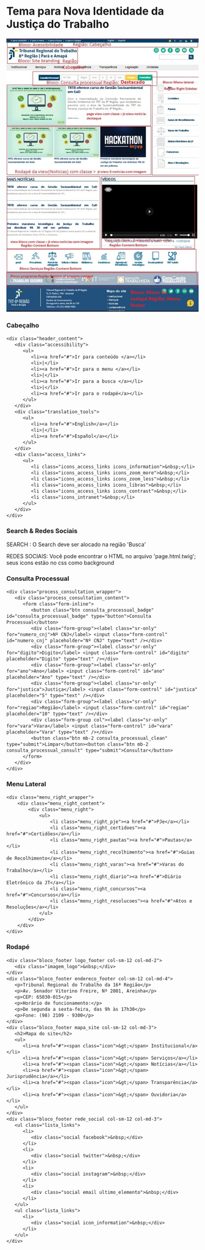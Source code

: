# Tema para Nova Identidade da Justiça do Trabalho

![Tema do Novo Portal](README_screenshot.jpg)

### Cabeçalho
	<div class="header_content">
	   <div class="accessibility">
		  <ul>
			 <li><a href="#">Ir para conteúdo </a></li>
			 <li>|</li>
			 <li><a href="#">Ir para o menu </a></li>
			 <li>|</li>
			 <li><a href="#">Ir para a busca </a></li>
			 <li>|</li>
			 <li><a href="#">Ir para o rodapé</a></li>
		  </ul>
	   </div>
	   <div class="translation_tools">
		  <ul>
			 <li><a href="#">English</a></li>
			 <li>|</li>
			 <li><a href="#">Español</a></li>
		  </ul>
	   </div>
	   <div class="access_links">
		  <ul>
			 <li class="icons_access_links icons_information">&nbsp;</li>
			 <li class="icons_access_links icons_zoom_more">&nbsp;</li>
			 <li class="icons_access_links icons_zoom_less">&nbsp;</li>
			 <li class="icons_access_links icons_libras">&nbsp;</li>
			 <li class="icons_access_links icons_contrast">&nbsp;</li>
			 <li class="icons_intranet">&nbsp;</li>
		  </ul>
	   </div>
	</div>
	
### Search & Redes Sociais
SEARCH : O Search deve ser alocado na região 'Busca'

REDES SOCIAIS: Você pode encontrar o HTML no arquivo 'page.html.twig'; seus icons estão no css como background
	
### Consulta Processual
	<div class="process_consultation_wrapper">
	   <div class="process_consultation_content">
		  <form class="form-inline">
			 <button class="btn consulta_processual_badge" id="consulta_processual_badge" type="button">Consulta Processual</button>
			 <div class="form-group"><label class="sr-only" for="numero_cnj">Nº CNJ</label> <input class="form-control" id="numero_cnj" placeholder="Nº CNJ" type="text" /></div>
			 <div class="form-group"><label class="sr-only" for="digito">Digito</label> <input class="form-control" id="digito" placeholder="Digito" type="text" /></div>
			 <div class="form-group"><label class="sr-only" for="ano">Ano</label> <input class="form-control" id="ano" placeholder="Ano" type="text" /></div>
			 <div class="form-group"><label class="sr-only" for="justica">Justiça</label> <input class="form-control" id="justica" placeholder="5" type="text" /></div>
			 <div class="form-group"><label class="sr-only" for="regiao">Região</label> <input class="form-control" id="regiao" placeholder="10" type="text" /></div>
			 <div class="form-group col"><label class="sr-only" for="vara">Vara</label> <input class="form-control" id="vara" placeholder="Vara" type="text" /></div>
			 <button class="btn mb-2 consulta_processual_clean" type="submit">Limpar</button><button class="btn mb-2 consulta_processual_consult" type="submit">Consultar</button>
		  </form>
	   </div>
	</div>

### Menu Lateral
	<div class="menu_right_wrapper">
		<div class="menu_right_content">
			<div class="menu_right">
				<ul>
					<li class="menu_right_pje"><a href="#">PJe</a></li>
					<li class="menu_right_certidoes"><a href="#">Certidões</a></li>
					<li class="menu_right_pautas"><a href="#">Pautas</a></li>
					<li class="menu_right_recolhimento"><a href="#">Guias de Recolhimento</a></li>
					<li class="menu_right_varas"><a href="#">Varas do Trabalho</a></li>
					<li class="menu_right_diario"><a href="#">Diário Eletrônico da JT</a></li>
					<li class="menu_right_concursos"><a href="#">Concursos</a></li>
					<li class="menu_right_resolucoes"><a href="#">Atos e Resoluções</a></li>
				</ul>
			</div>
		</div>
	</div>
### Rodapé
	<div class="bloco_footer logo_footer col-sm-12 col-md-2">
	   <div class="imagem_logo">&nbsp;</div>
	</div>
	<div class="bloco_footer endereco_footer col-sm-12 col-md-4">
	   <p>Tribunal Regional do Trabalho da 16ª Região</p>
	   <p>Av. Senador Vitorino Freire, Nº 2001, Areinha</p>
	   <p>CEP: 65030-015</p>
	   <p>Horário de funcionamento:</p>
	   <p>De segunda a sexta-feira, das 9h às 17h30</p>
	   <p>Fone: (98) 2109 - 9300</p>
	</div>
	<div class="bloco_footer mapa_site col-sm-12 col-md-3">
	   <h2>Mapa do site</h2>
	   <ul>
		  <li><a href="#"><span class="icon">&gt;</span> Institucional</a></li>
		  <li><a href="#"><span class="icon">&gt;</span> Serviços</a></li>
		  <li><a href="#"><span class="icon">&gt;</span> Notícias</a></li>
		  <li><a href="#"><span class="icon">&gt;</span> Jurisprudência</a></li>
		  <li><a href="#"><span class="icon">&gt;</span> Transparência</a></li>
		  <li><a href="#"><span class="icon">&gt;</span> Ouvidoria</a></li>
	   </ul>
	</div>
	<div class="bloco_footer rede_social col-sm-12 col-md-3">
	   <ul class="lista_links">
		  <li>
			 <div class="social facebook">&nbsp;</div>
		  </li>
		  <li>
			 <div class="social twitter">&nbsp;</div>
		  </li>
		  <li>
			 <div class="social instagram">&nbsp;</div>
		  </li>
		  <li>
			 <div class="social email ultimo_elemento">&nbsp;</div>
		  </li>
	   </ul>
	   <ul class="lista_links">
		  <li>
			 <div class="social icon_information">&nbsp;</div>
		  </li>
	   </ul>
	</div>
